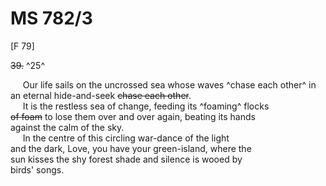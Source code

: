 # MS 782/3

[F 79]

~~39.~~ ^25^

&nbsp;&nbsp;&nbsp;&nbsp;&nbsp;Our life sails on the uncrossed sea whose waves ^chase 
each other^ in \
an eternal hide-and-seek ~~chase each other~~. \
&nbsp;&nbsp;&nbsp;&nbsp;&nbsp;It is the restless sea of change, feeding its ^foaming^ flocks \
~~of foam~~ to lose them over and over again, beating its hands \
against the calm of the sky. \
&nbsp;&nbsp;&nbsp;&nbsp;&nbsp;In the centre of this circling war-dance of the light \
and the dark, Love, you have your green-island, where the \
sun kisses the shy forest shade and silence is wooed by \
birds' songs.
